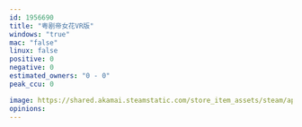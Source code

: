 ```yaml
---
id: 1956690
title: "粤剧帝女花VR版"
windows: "true"
mac: "false"
linux: false
positive: 0
negative: 0
estimated_owners: "0 - 0"
peak_ccu: 0

image: https://shared.akamai.steamstatic.com/store_item_assets/steam/apps/1956690/header.jpg?t=1651718555
opinions:
---
```

